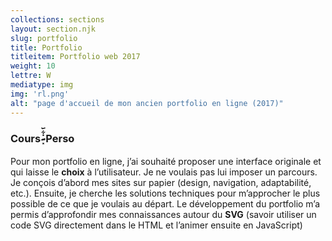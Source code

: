 ```yaml
---
collections: sections
layout: section.njk
slug: portfolio
title: Portfolio
titleitem: Portfolio web 2017
weight: 10
lettre: W
mediatype: img
img: 'rl.png'
alt: "page d'accueil de mon ancien portfolio en ligne (2017)"
---
```


### Cours ̷̴͓̇͋᷃ Perso
Pour mon portfolio en ligne, j’ai souhaité
proposer une interface originale
et qui laisse le **choix** à l’utilisateur.
Je ne voulais pas lui imposer
un parcours. Je conçois d’abord
mes sites sur papier (design, navigation,
adaptabilité, etc.). Ensuite, je cherche
les solutions techniques pour
m’approcher le plus possible
de ce que je voulais au départ.
Le développement du portfolio
m’a permis d’approfondir
mes connaissances autour du **SVG**
(savoir utiliser un code SVG directement
dans le HTML et l’animer ensuite
en JavaScript)
